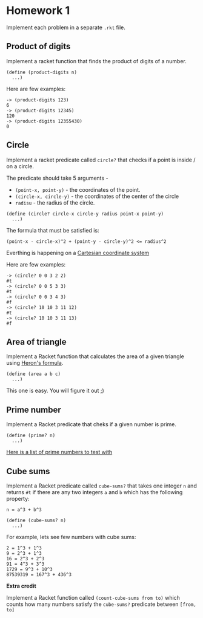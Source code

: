 # Homework 1

Implement each problem in a separate `.rkt` file.

## Product of digits

Implement a racket function that finds the product of digits of a number.

```racket
(define (product-digits n)
  ...)
```

Here are few examples:

```
-> (product-digits 123)
6
-> (product-digits 12345)
120
-> (product-digits 12355430)
0
```

## Circle

Implement a racket predicate called `circle?` that checks if a point is inside / on a circle.

The predicate should take 5 arguments -

* `(point-x, point-y)` - the coordinates of the point.
* `(circle-x, circle-y)` - the coordinates of the center of the circle
* `radisu` - the radius of the circle.

```racket
(define (circle? circle-x circle-y radius point-x point-y)
  ...)
```

The formula that must be satisfied is:

```
(point-x - circle-x)^2 + (point-y - circle-y)^2 <= radius^2
```

Everthing is happening on a [Cartesian coordinate system](https://en.wikipedia.org/wiki/Cartesian_coordinate_system)

Here are few examples:

```
-> (circle? 0 0 3 2 2)
#t
-> (circle? 0 0 5 3 3)
#t
-> (circle? 0 0 3 4 3)
#f
-> (circle? 10 10 3 11 12)
#t
-> (circle? 10 10 3 11 13)
#f
```

## Area of triangle

Implement a Racket function that calculates the area of a given triangle using [Heron's formula](https://en.wikipedia.org/wiki/Heron%27s_formula).

```racket
(define (area a b c)
  ...)
```

This one is easy. You will figure it out ;)

## Prime number

Implement a Racket predicate that cheks if a given number is prime.

```racket
(define (prime? n)
  ...)
```

[Here is a list of prime numbers to test with](https://primes.utm.edu/lists/small/1000.txt)

## Cube sums

Implement a Racket predicate called `cube-sums?` that takes one integer `n` and returns `#t` if there are any two integers `a` and `b` which has the following property:

```
n = a^3 + b^3
```

```racket
(define (cube-sums? n)
  ...)
```

For example, lets see few numbers with cube sums:

```
2 = 1^3 + 1^3
9 = 2^3 + 1^3
16 = 2^3 + 2^3
91 = 4^3 + 3^3
1729 = 9^3 + 10^3
87539319 = 167^3 + 436^3
```

**Extra credit**

Implement a Racket function called `(count-cube-sums from to)` which counts how many numbers satisfy the `cube-sums?` predicate between `[from, to]`
